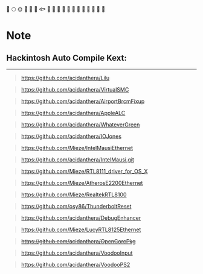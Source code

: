 🚀️
🌕️
🌞️
🍺️
🐳
🐠
🐟
🐡
🐬
🐋
🦈
🦆
🦅
🦉
🐓
🦃
🐌
🐌
🐌
# Note
## Hackintosh Auto Compile Kext:
*****
> https://github.com/acidanthera/Lilu

> https://github.com/acidanthera/VirtualSMC

> https://github.com/acidanthera/AirportBrcmFixup

> https://github.com/acidanthera/AppleALC

> https://github.com/acidanthera/WhateverGreen

> https://github.com/acidanthera/IOJones

> https://github.com/Mieze/IntelMausiEthernet
 
> https://github.com/acidanthera/IntelMausi.git
 
> https://github.com/Mieze/RTL8111_driver_for_OS_X
 
> https://github.com/Mieze/AtherosE2200Ethernet
 
> https://github.com/Mieze/RealtekRTL8100
 
> https://github.com/osy86/ThunderboltReset
 
> https://github.com/acidanthera/DebugEnhancer

> https://github.com/Mieze/LucyRTL8125Ethernet
 
> ~~https://github.com/acidanthera/OpenCorePkg~~

> https://github.com/acidanthera/VoodooInput

> https://github.com/acidanthera/VoodooPS2

